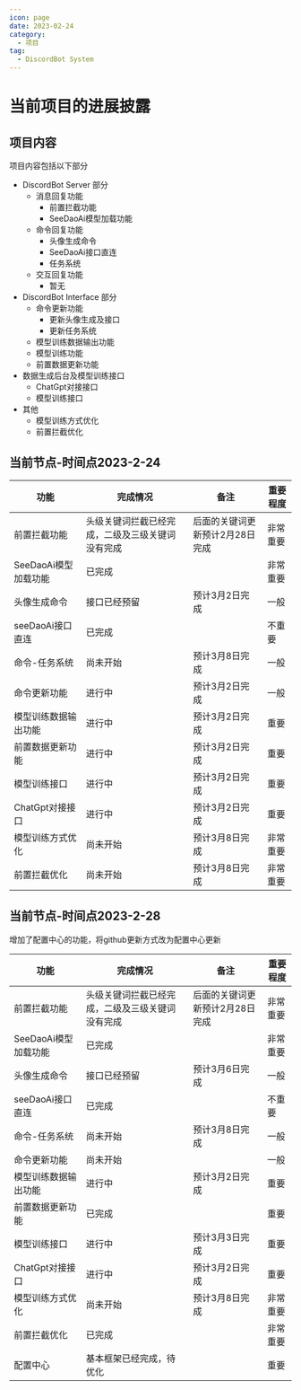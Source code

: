 ```yaml
---
icon: page
date: 2023-02-24
category:
  - 项目
tag:
  - DiscordBot System
---
```


# 当前项目的进展披露

## 项目内容

项目内容包括以下部分

+ DiscordBot Server 部分
  + 消息回复功能
    + 前置拦截功能
    + SeeDaoAi模型加载功能
  + 命令回复功能
    + 头像生成命令
    + SeeDaoAi接口直连
    + 任务系统
  + 交互回复功能
    + 暂无
+ DiscordBot Interface 部分
  + 命令更新功能
    + 更新头像生成及接口
    + 更新任务系统
  + 模型训练数据输出功能
  + 模型训练功能
  + 前置数据更新功能
+ 数据生成后台及模型训练接口
  + ChatGpt对接接口
  + 模型训练接口
+ 其他
  + 模型训练方式优化
  + 前置拦截优化

## 当前节点-时间点2023-2-24

| 功能             | 完成情况                     | 备注                | 重要程度 |
| -------------- | ------------------------ | ----------------- | ---- |
| 前置拦截功能         | 头级关键词拦截已经完成，二级及三级关键词没有完成 | 后面的关键词更新预计2月28日完成 | 非常重要 |
| SeeDaoAi模型加载功能 | 已完成                      |                   | 非常重要 |
| 头像生成命令         | 接口已经预留                   | 预计3月2日完成          | 一般   |
| seeDaoAi接口直连   | 已完成                      |                   | 不重要  |
| 命令-任务系统        | 尚未开始                     | 预计3月8日完成          | 一般   |
| 命令更新功能         | 进行中                      | 预计3月2日完成          | 一般   |
| 模型训练数据输出功能     | 进行中                      | 预计3月2日完成          | 重要   |
| 前置数据更新功能       | 进行中                      | 预计3月2日完成          | 重要   |
| 模型训练接口         | 进行中                      | 预计3月2日完成          | 重要   |
| ChatGpt对接接口    | 进行中                      | 预计3月2日完成          | 重要   |
| 模型训练方式优化       | 尚未开始                     | 预计3月8日完成          | 非常重要 |
| 前置拦截优化         | 尚未开始                     | 预计3月8日完成          | 非常重要 |

## 当前节点-时间点2023-2-28

增加了配置中心的功能，将github更新方式改为配置中心更新

| 功能             | 完成情况                     | 备注                | 重要程度 |
| -------------- | ------------------------ | ----------------- | ---- |
| 前置拦截功能         | 头级关键词拦截已经完成，二级及三级关键词没有完成 | 后面的关键词更新预计2月28日完成 | 非常重要 |
| SeeDaoAi模型加载功能 | 已完成                      |                   | 非常重要 |
| 头像生成命令         | 接口已经预留                   | 预计3月6日完成          | 一般   |
| seeDaoAi接口直连   | 已完成                      |                   | 不重要  |
| 命令-任务系统        | 尚未开始                     | 预计3月8日完成          | 一般   |
| 命令更新功能         | 尚未开始                     |                   | 一般   |
| 模型训练数据输出功能     | 进行中                      | 预计3月2日完成          | 重要   |
| 前置数据更新功能       | 已完成                      |                   | 重要   |
| 模型训练接口         | 进行中                      | 预计3月3日完成          | 重要   |
| ChatGpt对接接口    | 进行中                      | 预计3月2日完成          | 重要   |
| 模型训练方式优化       | 尚未开始                     | 预计3月8日完成          | 非常重要 |
| 前置拦截优化         | 已完成                      |                   | 非常重要 |
| 配置中心           | 基本框架已经完成，待优化             |                   | 重要   |


